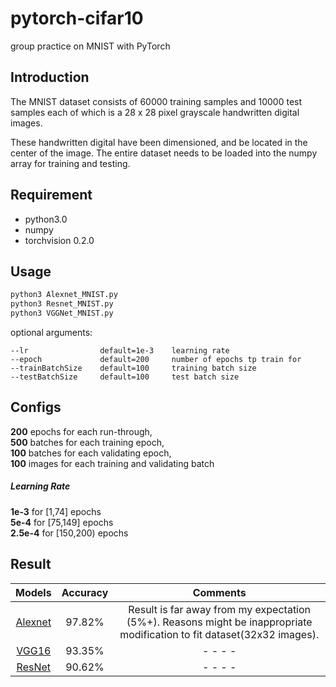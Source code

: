 # pytorch-cifar10
group practice on MNIST with PyTorch <br>


## Introduction
The MNIST dataset consists of 60000 training samples and 10000 test samples
each of which is a 28 x 28 pixel grayscale handwritten digital images. 

These handwritten digital have been dimensioned, and be located in the center of the image. 
The entire dataset needs to be loaded into the numpy array for training and testing.

## Requirement
- python3.0
- numpy
- torchvision 0.2.0

## Usage
```bash
python3 Alexnet_MNIST.py
python3 Resnet_MNIST.py
python3 VGGNet_MNIST.py
```
optional arguments:

    --lr                default=1e-3    learning rate
    --epoch             default=200     number of epochs tp train for
    --trainBatchSize    default=100     training batch size
    --testBatchSize     default=100     test batch size
## Configs
__200__ epochs for each run-through, <br>
__500__ batches for each training epoch, <br>
__100__ batches for each validating epoch, <br>
__100__ images for each training and validating batch

##### Learning Rate
__1e-3__ for [1,74] epochs <br>
__5e-4__ for [75,149] epochs <br>
__2.5e-4__ for [150,200) epochs <br>

## Result
Models | Accuracy | Comments
:---:|:---:|:---:
[Alexnet](https://github.com/IvoryCandy/pytorch-cifar10/blob/master/models/AlexNet.py) | 97.82% | Result is far away from my expectation (5%+). Reasons might be inappropriate modification to fit dataset(32x32 images). 
[VGG16](https://github.com/IvoryCandy/pytorch-cifar10/blob/master/models/VGG.py) | 93.35% | - - - -
[ResNet](https://github.com/IvoryCandy/pytorch-cifar10/blob/master/models/ResNet.py) | 90.62% | - - - -
